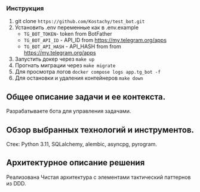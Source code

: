 ### Инструкция

1. git clone `https://github.com/Kostachy/test_bot.git`
2. Установить .env переменные как в .env.example
    - `TG_BOT_TOKEN`- token from BotFather
    - `TG_BOT_API_ID` - API_ID from https://my.telegram.org/apps
    - `TG_BOT_API_HASH` - API_HASH from from https://my.telegram.org/apps
3. Запустить докер через `make up`
4. Прогнать миграции через `make migrate`
5. Для просмотра логов `docker compose logs app.tg_bot -f`
6. Для остановки и удаления контейнеров `make down`


## Общее описание задачи и ее контекста.
Разрабатываете бота для управления задачами.

## Обзор выбранных технологий и инструментов.
Стeк: Python 3.11, SQLalchemy, alembic, asyncpg, pyrogram.

## Архитектурное описание решения
Реализована Чистая архитектура с элементами тактический паттернов из DDD.

